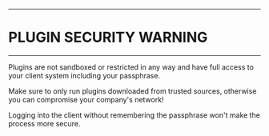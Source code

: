 ----
# PLUGIN SECURITY WARNING #

----
Plugins are not sandboxed or restricted in any way and have full access
to your client system including your passphrase.

Make sure to only run plugins downloaded from trusted sources, otherwise
you can compromise your company's network! 

Logging into the client without remembering the passphrase won't make
the process more secure.
